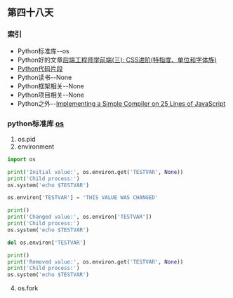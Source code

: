 ## 第四十八天
### 索引
- Python标准库--os
- Python好的文章[后端工程师学前端(三): CSS进阶(特指度、单位和字体族)](https://jiajunhuang.com/articles/2019_07_04-learn_front_end_3.md.html)
- [Python代码片段](day48.py)
- Python读书--None
- Python框架相关--None
- Python项目相关--None
- Python之外--[Implementing a Simple Compiler on 25 Lines of JavaScript](https://blog.mgechev.com/2017/09/16/developing-simple-interpreter-transpiler-compiler-tutorial/)
### python标准库 [os](https://pymotw.com/3/os/index.html)
1. os.pid
2. environment
```python
import os

print('Initial value:', os.environ.get('TESTVAR', None))
print('Child process:')
os.system('echo $TESTVAR')

os.environ['TESTVAR'] = 'THIS VALUE WAS CHANGED'

print()
print('Changed value:', os.environ['TESTVAR'])
print('Child process:')
os.system('echo $TESTVAR')

del os.environ['TESTVAR']

print()
print('Removed value:', os.environ.get('TESTVAR', None))
print('Child process:')
os.system('echo $TESTVAR')
```
4. os.fork